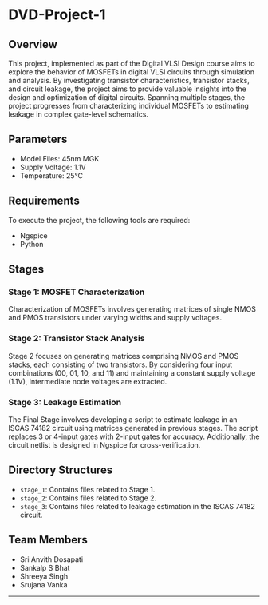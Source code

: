 # DVD-Project-1 

## Overview
This project, implemented as part of the Digital VLSI Design course aims to explore the behavior of MOSFETs in digital VLSI circuits through simulation and analysis. By investigating transistor characteristics, transistor stacks, and circuit leakage, the project aims to provide valuable insights into the design and optimization of digital circuits.
Spanning multiple stages, the project progresses from characterizing individual MOSFETs to estimating leakage in complex gate-level schematics.

## Parameters
- Model Files: 45nm MGK
- Supply Voltage: 1.1V
- Temperature: 25°C

## Requirements
To execute the project, the following tools are required:
- Ngspice
- Python

## Stages

### Stage 1: MOSFET Characterization
Characterization of MOSFETs involves generating matrices of single NMOS and PMOS transistors under varying widths and supply voltages. 

### Stage 2: Transistor Stack Analysis
Stage 2 focuses on generating matrices comprising NMOS and PMOS stacks, each consisting of two transistors. By considering four input combinations (00, 01, 10, and 11) and maintaining a constant supply voltage (1.1V), intermediate node voltages are extracted.

### Stage 3: Leakage Estimation
The Final Stage involves developing a script to estimate leakage in an ISCAS 74182 circuit using matrices generated in previous stages. The script replaces 3 or 4-input gates with 2-input gates for accuracy. Additionally, the circuit netlist is designed in Ngspice for cross-verification.

## Directory Structures
- `stage_1`: Contains files related to Stage 1.
- `stage_2`: Contains files related to Stage 2.
- `stage_3`: Contains files related to leakage estimation in the ISCAS 74182 circuit.

## Team Members
- Sri Anvith Dosapati
- Sankalp S Bhat
- Shreeya Singh
- Srujana Vanka
  
--- 
